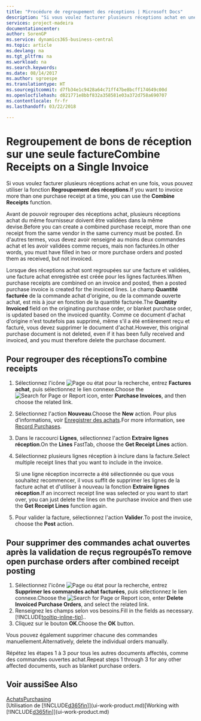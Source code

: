 ```yaml
---
title: "Procédure de regroupement des réceptions | Microsoft Docs"
description: "Si vous voulez facturer plusieurs réceptions achat en une fois, vous pouvez utiliser la fonction Regroupement des réceptions."
services: project-madeira
documentationcenter: 
author: SorenGP
ms.service: dynamics365-business-central
ms.topic: article
ms.devlang: na
ms.tgt_pltfrm: na
ms.workload: na
ms.search.keywords: 
ms.date: 08/14/2017
ms.author: sgroespe
ms.translationtype: HT
ms.sourcegitcommit: d7fb34e1c9428a64c71ff47be8bcff174649c00d
ms.openlocfilehash: d821771e8bbf832a358581e03a372d758a690707
ms.contentlocale: fr-fr
ms.lasthandoff: 03/22/2018

---
```

# <a name="combine-receipts-on-a-single-invoice"></a><span data-ttu-id="5eba8-103">Regroupement de bons de réception sur une seule facture</span><span class="sxs-lookup"><span data-stu-id="5eba8-103">Combine Receipts on a Single Invoice</span></span>
<span data-ttu-id="5eba8-104">Si vous voulez facturer plusieurs réceptions achat en une fois, vous pouvez utiliser la fonction **Regroupement des réceptions**.</span><span class="sxs-lookup"><span data-stu-id="5eba8-104">If you want to invoice more than one purchase receipt at a time, you can use the **Combine Receipts** function.</span></span>  

<span data-ttu-id="5eba8-105">Avant de pouvoir regrouper des réceptions achat, plusieurs réceptions achat du même fournisseur doivent être validées dans la même devise.</span><span class="sxs-lookup"><span data-stu-id="5eba8-105">Before you can create a combined purchase receipt, more than one receipt from the same vendor in the same currency must be posted.</span></span> <span data-ttu-id="5eba8-106">En d'autres termes, vous devez avoir renseigné au moins deux commandes achat et les avoir validées comme reçues, mais non facturées.</span><span class="sxs-lookup"><span data-stu-id="5eba8-106">In other words, you must have filled in two or more purchase orders and posted them as received, but not invoiced.</span></span>  

<span data-ttu-id="5eba8-107">Lorsque des réceptions achat sont regroupées sur une facture et validées, une facture achat enregistrée est créée pour les lignes facturées.</span><span class="sxs-lookup"><span data-stu-id="5eba8-107">When purchase receipts are combined on an invoice and posted, then a posted purchase invoice is created for the invoiced lines.</span></span> <span data-ttu-id="5eba8-108">Le champ **Quantité facturée** de la commande achat d'origine, ou de la commande ouverte achat, est mis à jour en fonction de la quantité facturée.</span><span class="sxs-lookup"><span data-stu-id="5eba8-108">The **Quantity Invoiced** field on the originating purchase order, or blanket purchase order, is updated based on the invoiced quantity.</span></span> <span data-ttu-id="5eba8-109">Comme ce document d'achat d'origine n'est toutefois pas supprimé, même s'il a été entièrement reçu et facturé, vous devez supprimer le document d'achat.</span><span class="sxs-lookup"><span data-stu-id="5eba8-109">However, this original purchase document is not deleted, even if it has been fully received and invoiced, and you must therefore delete the purchase document.</span></span>  

## <a name="to-combine-receipts"></a><span data-ttu-id="5eba8-110">Pour regrouper des réceptions</span><span class="sxs-lookup"><span data-stu-id="5eba8-110">To combine receipts</span></span>  
1. <span data-ttu-id="5eba8-111">Sélectionnez l'icône ![Page ou état pour la recherche](media/ui-search/search_small.png "icône Page ou état pour la recherche"), entrez **Factures achat**, puis sélectionnez le lien connexe.</span><span class="sxs-lookup"><span data-stu-id="5eba8-111">Choose the ![Search for Page or Report](media/ui-search/search_small.png "Search for Page or Report icon") icon, enter **Purchase Invoices**, and then choose the related link.</span></span>  
2. <span data-ttu-id="5eba8-112">Sélectionnez l'action **Nouveau**.</span><span class="sxs-lookup"><span data-stu-id="5eba8-112">Choose the **New** action.</span></span> <span data-ttu-id="5eba8-113">Pour plus d'informations, voir [Enregistrer des achats](purchasing-how-record-purchases.md).</span><span class="sxs-lookup"><span data-stu-id="5eba8-113">For more information, see [Record Purchases](purchasing-how-record-purchases.md).</span></span>  
3. <span data-ttu-id="5eba8-114">Dans le raccourci **Lignes**, sélectionnez l'action **Extraire lignes réception**.</span><span class="sxs-lookup"><span data-stu-id="5eba8-114">On the **Lines** FastTab, choose the **Get Receipt Lines** action.</span></span>  
4. <span data-ttu-id="5eba8-115">Sélectionnez plusieurs lignes réception à inclure dans la facture.</span><span class="sxs-lookup"><span data-stu-id="5eba8-115">Select multiple receipt lines that you want to include in the invoice.</span></span>  

    <span data-ttu-id="5eba8-116">Si une ligne réception incorrecte a été sélectionnée ou que vous souhaitez recommencer, il vous suffit de supprimer les lignes de la facture achat et d'utiliser à nouveau la fonction **Extraire lignes réception**.</span><span class="sxs-lookup"><span data-stu-id="5eba8-116">If an incorrect receipt line was selected or you want to start over, you can just delete the lines on the purchase invoice and then use the **Get Receipt Lines** function again.</span></span>  
5. <span data-ttu-id="5eba8-117">Pour valider la facture, sélectionnez l'action **Valider**.</span><span class="sxs-lookup"><span data-stu-id="5eba8-117">To post the invoice, choose the **Post** action.</span></span>  

## <a name="to-remove-open-purchase-orders-after-combined-receipt-posting"></a><span data-ttu-id="5eba8-118">Pour supprimer des commandes achat ouvertes après la validation de reçus regroupés</span><span class="sxs-lookup"><span data-stu-id="5eba8-118">To remove open purchase orders after combined receipt posting</span></span>  
1. <span data-ttu-id="5eba8-119">Sélectionnez l'icône ![Page ou état pour la recherche](media/ui-search/search_small.png "Page ou état pour la recherche"), entrez **Supprimer les commandes achat facturées**, puis sélectionnez le lien connexe.</span><span class="sxs-lookup"><span data-stu-id="5eba8-119">Choose the ![Search for Page or Report](media/ui-search/search_small.png "Search for Page or Report icon") icon, enter **Delete Invoiced Purchase Orders**, and select the related link.</span></span>  
2. <span data-ttu-id="5eba8-120">Renseignez les champs selon vos besoins.</span><span class="sxs-lookup"><span data-stu-id="5eba8-120">Fill in the fields as necessary.</span></span> [!INCLUDE[tooltip-inline-tip](includes/tooltip-inline-tip_md.md)]<span data-ttu-id="5eba8-121">.</span><span class="sxs-lookup"><span data-stu-id="5eba8-121">.</span></span>
3. <span data-ttu-id="5eba8-122">Cliquez sur le bouton **OK**.</span><span class="sxs-lookup"><span data-stu-id="5eba8-122">Choose the **OK** button.</span></span>  

<span data-ttu-id="5eba8-123">Vous pouvez également supprimer chacune des commandes manuellement.</span><span class="sxs-lookup"><span data-stu-id="5eba8-123">Alternatively, delete the individual orders manually.</span></span>

<span data-ttu-id="5eba8-124">Répétez les étapes 1 à 3 pour tous les autres documents affectés, comme des commandes ouvertes achat.</span><span class="sxs-lookup"><span data-stu-id="5eba8-124">Repeat steps 1 through 3 for any other affected documents, such as blanket purchase orders.</span></span>

## <a name="see-also"></a><span data-ttu-id="5eba8-125">Voir aussi</span><span class="sxs-lookup"><span data-stu-id="5eba8-125">See Also</span></span>  
[<span data-ttu-id="5eba8-126">Achats</span><span class="sxs-lookup"><span data-stu-id="5eba8-126">Purchasing</span></span>](purchasing-manage-purchasing.md)  
<span data-ttu-id="5eba8-127">[Utilisation de [!INCLUDE[d365fin](includes/d365fin_md.md)]](ui-work-product.md)</span><span class="sxs-lookup"><span data-stu-id="5eba8-127">[Working with [!INCLUDE[d365fin](includes/d365fin_md.md)]](ui-work-product.md)</span></span>

